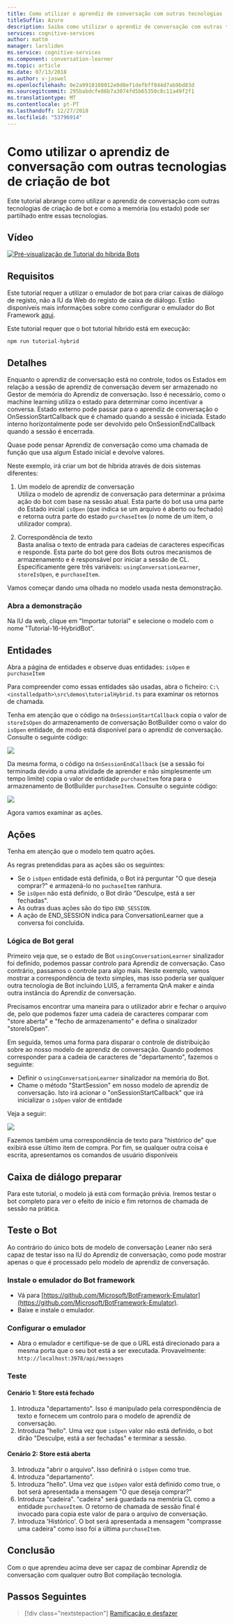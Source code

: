 ```yaml
---
title: Como utilizar o aprendiz de conversação com outras tecnologias - serviços cognitivos da Microsoft de criação de bot | Documentos da Microsoft
titleSuffix: Azure
description: Saiba como utilizar o aprendiz de conversação com outras tecnologias de criação de bot.
services: cognitive-services
author: mattm
manager: larsliden
ms.service: cognitive-services
ms.component: conversation-learner
ms.topic: article
ms.date: 07/13/2018
ms.author: v-jaswel
ms.openlocfilehash: 0e2a9918108012e0d0ef1defbff044d7ab9bd83d
ms.sourcegitcommit: 295babdcfe86b7a3074fd5b65350c8c11a49f2f1
ms.translationtype: MT
ms.contentlocale: pt-PT
ms.lasthandoff: 12/27/2018
ms.locfileid: "53796914"
---
```

# <a name="how-to-use-conversation-learner-with-other-bot-building-technologies"></a>Como utilizar o aprendiz de conversação com outras tecnologias de criação de bot

Este tutorial abrange como utilizar o aprendiz de conversação com outras tecnologias de criação de bot e como a memória (ou estado) pode ser partilhado entre essas tecnologias. 

## <a name="video"></a>Vídeo

[![Pré-visualização de Tutorial do híbrida Bots](https://aka.ms/cl_Tutorial_v3_Hybrid_Applications_Preview)](https://aka.ms/cl_Tutorial_v3_Hybrid_Applications)

## <a name="requirements"></a>Requisitos
Este tutorial requer a utilizar o emulador de bot para criar caixas de diálogo de registo, não a IU da Web do registo de caixa de diálogo. Estão disponíveis mais informações sobre como configurar o emulador do Bot Framework [aqui](https://docs.microsoft.com/azure/bot-service/bot-service-debug-emulator?view=azure-bot-service-4.0). 

Este tutorial requer que o bot tutorial híbrido está em execução:

    npm run tutorial-hybrid

## <a name="details"></a>Detalhes

Enquanto o aprendiz de conversação está no controle, todos os Estados em relação a sessão de aprendiz de conversação devem ser armazenado no Gestor de memória do Aprendiz de conversação. Isso é necessário, como o machine learning utiliza o estado para determinar como incentivar a conversa. Estado externo pode passar para o aprendiz de conversação o OnSessionStartCallback que é chamado quando a sessão é iniciada. Estado interno horizontalmente pode ser devolvido pelo OnSessionEndCallback quando a sessão é encerrada.

Quase pode pensar Aprendiz de conversação como uma chamada de função que usa algum Estado inicial e devolve valores.

Neste exemplo, irá criar um bot de híbrida através de dois sistemas diferentes:
1. Um modelo de aprendiz de conversação <br/>
    Utiliza o modelo de aprendiz de conversação para determinar a próxima ação do bot com base na sessão atual. Esta parte do bot usa uma parte do Estado inicial `isOpen` (que indica se um arquivo é aberto ou fechado) e retorna outra parte do estado `purchaseItem` (o nome de um item, o utilizador compra).

2. Correspondência de texto <br />
    Basta analisa o texto de entrada para cadeias de caracteres específicas e responde. Esta parte do bot gere dos Bots outros mecanismos de armazenamento e é responsável por iniciar a sessão de CL. Especificamente gere três variáveis: `usingConversationLearner`, `storeIsOpen`, e `purchaseItem`.

Vamos começar dando uma olhada no modelo usada nesta demonstração.

### <a name="open-the-demo"></a>Abra a demonstração

Na IU da web, clique em "Importar tutorial" e selecione o modelo com o nome "Tutorial-16-HybridBot".

## <a name="entities"></a>Entidades

Abra a página de entidades e observe duas entidades: `isOpen` e `purchaseItem`

Para compreender como essas entidades são usadas, abra o ficheiro: `C:\<installedpath>\src\demos\tutorialHybrid.ts` para examinar os retornos de chamada.

Tenha em atenção que o código na `OnSessionStartCallback` copia o valor de `storeIsOpen` do armazenamento de conversação BotBuilder como o valor do `isOpen` entidade, de modo está disponível para o aprendiz de conversação. Consulte o seguinte código:

![](../media/tutorial17_sessionstart.PNG)

Da mesma forma, o código na `OnSessionEndCallback` (se a sessão foi terminada devido a uma atividade de aprender e não simplesmente um tempo limite) copia o valor de entidade `purchaseItem` fora para o armazenamento de BotBuilder `purchaseItem`. Consulte o seguinte código:

![](../media/tutorial17_sessionend.PNG)

Agora vamos examinar as ações.

## <a name="actions"></a>Ações

Tenha em atenção que o modelo tem quatro ações.

As regras pretendidas para as ações são os seguintes:

- Se o `isOpen` entidade está definida, o Bot irá perguntar "O que deseja comprar?" e armazená-lo no `puchaseItem` ranhura.
- Se `isOpen` não está definido, o Bot dirão "Desculpe, está a ser fechadas".
- As outras duas ações são do tipo `END_SESSION`.
- A ação de END_SESSION indica para ConversationLearner que a conversa foi concluída.

### <a name="overall-bot-logic"></a>Lógica de Bot geral

Primeiro veja que, se o estado de Bot `usingConversationLearner` sinalizador foi definido, podemos passar controlo para Aprendiz de conversação. Caso contrário, passamos o controle para algo mais.  Neste exemplo, vamos mostrar a correspondência de texto simples, mas isso poderia ser qualquer outra tecnologia de Bot incluindo LUIS, a ferramenta QnA maker e ainda outra instância do Aprendiz de conversação.

Precisamos encontrar uma maneira para o utilizador abrir e fechar o arquivo de, pelo que podemos fazer uma cadeia de caracteres comparar com "store aberta" e "fecho de armazenamento" e defina o sinalizador "storeIsOpen".

Em seguida, temos uma forma para disparar o controle de distribuição sobre ao nosso modelo de aprendiz de conversação. Quando podemos corresponder para a cadeia de caracteres de "departamento", fazemos o seguinte:
- Definir o `usingConversationLearner` sinalizador na memória do Bot.
- Chame o método "StartSession" em nosso modelo de aprendiz de conversação.  Isto irá acionar o "onSessionStartCallback" que irá inicializar o `isOpen` valor de entidade

Veja a seguir:

![](../media/tutorial17_useConversationLearner.PNG)

Fazemos também uma correspondência de texto para "histórico de" que exibirá esse último item de compra.
Por fim, se qualquer outra coisa é escrita, apresentamos os comandos de usuário disponíveis

## <a name="train-dialog"></a>Caixa de diálogo preparar

Para este tutorial, o modelo já está com formação prévia.  Iremos testar o bot completo para ver o efeito de início e fim retornos de chamada de sessão na prática.

## <a name="testing-the-bot"></a>Teste o Bot

Ao contrário do único bots de modelo de conversação Leaner não será capaz de testar isso na IU do Aprendiz de conversação, como pode mostrar apenas o que é processado pelo modelo de aprendiz de conversação.

### <a name="install-the-bot-framework-emulator"></a>Instale o emulador do Bot framework

- Vá para [https://github.com/Microsoft/BotFramework-Emulator](https://github.com/Microsoft/BotFramework-Emulator).
- Baixe e instale o emulador.

### <a name="configure-the-emulator"></a>Configurar o emulador

- Abra o emulador e certifique-se de que o URL está direcionado para a mesma porta que o seu bot está a ser executada. Provavelmente: `http://localhost:3978/api/messages`

### <a name="test"></a>Teste 

#### <a name="scenario-1-store-is-closed"></a>Cenário 1: Store está fechado
1. Introduza "departamento". Isso é manipulado pela correspondência de texto e fornecem um controlo para o modelo de aprendiz de conversação.
2. Introduza "hello".  Uma vez que `isOpen` valor não está definido, o bot dirão "Desculpe, está a ser fechadas" e terminar a sessão.

#### <a name="scenario-2-store-is-open"></a>Cenário 2: Store está aberta
3. Introduza "abrir o arquivo".  Isso definirá o `isOpen` como true.
4. Introduza "departamento".
5. Introduza "hello".  Uma vez que `isOpen` valor está definido como true, o bot será apresentada a mensagem "O que deseja comprar?"
6. Introduza "cadeira". "cadeira" será guardada na memória CL como a entidade `purchaseItem`. O retorno de chamada de sessão final é invocado para copia este valor de para o arquivo de conversação.
7. Introduza 'Histórico'.  O bot será apresentada a mensagem "comprasse uma cadeira" como isso foi a última `purchaseItem`.

## <a name="conclusion"></a>Conclusão

Com o que aprendeu acima deve ser capaz de combinar Aprendiz de conversação com qualquer outro Bot compilação tecnologia.

## <a name="next-steps"></a>Passos Seguintes

> [!div class="nextstepaction"]
> [Ramificação e desfazer](./17-branch-undo.md)
